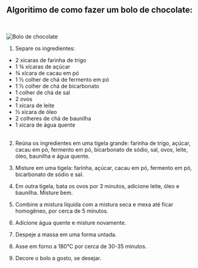 ## Algoritimo de como fazer um bolo de chocolate:
<br />

![Bolo de chocolate](https://img.cybercook.com.br/receitas/325/bolo-grande-de-chocolate-4.jpeg)

1. Separe os ingredientes:
<ul>
  <li>2 xícaras de farinha de trigo </li>
  <li>1 ¾ xícaras de açúcar </li>
  <li>¾ xícara de cacau em pó</li>
  <li>1 ½ colher de chá de fermento em pó</li>
  <li>1 ½ colher de chá de bicarbonato</li>
  <li>1 colher de chá de sal</li>
  <li>2 ovos</li>
  <li>1 xícara de leite</li>
  <li>½ xícara de óleo</li>
  <li>2 colheres de chá de baunilha</li>
  <li>1 xícara de água quente</li>
 <br />
</ul>

2. Reúna os ingredientes em uma tigela grande: farinha de trigo, açúcar, cacau em pó, fermento em pó, bicarbonato de sódio, sal, ovos, leite, óleo, baunilha e água quente.

3. Misture em uma tigela: farinha, açúcar, cacau em pó, fermento em pó, bicarbonato de sódio e sal.

4. Em outra tigela, bata os ovos por 3 minutos, adicione leite, óleo e baunilha. Misture bem.

5. Combine a mistura líquida com a mistura seca e mexa até ficar homogêneo, por cerca de 5 minutos.

6. Adicione água quente e misture novamente.

7. Despeje a massa em uma forma untada.

8. Asse em forno a 180°C por cerca de 30-35 minutos.

9. Decore o bolo a gosto, se desejar.